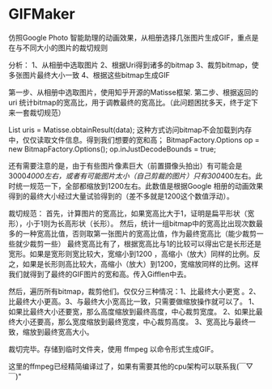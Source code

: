 # GIFMaker
仿照Google Photo 智能助理的动画效果，从相册选择几张图片生成GIF，重点是在与不同大小的图片的裁切规则

分析：
1、从相册中选取图片
2、根据Uri得到诸多的bitmap
3、裁剪bitmap，使多张图片最终大小一致
4、根据这些bitmap生成GIF

第一步、从相册中选取图片，使用知乎开源的Matisse框架.
第二步、根据返回的uri 统计bitmap的宽高比，用于调教最终的宽高比。（此问题困扰多天，终于定下来一套裁切规范）

List<Uri> uris = Matisse.obtainResult(data);
这种方式访问bitmap不会加载到内存中，仅仅读取文件信息。得到我们想要的宽和高；
BitmapFactory.Options op = new BitmapFactory.Options();
op.inJustDecodeBounds = true;

还有需要注意的是，由于有些图片像素巨大（前置摄像头拍出）有可能会是3000*4000左右，或者有可能图片太小（自己剪裁的图片）只有300*400左右。此时统一规范一下，全部都缩放到1200左右。此数值是根据Google 相册的动画效果得到的最终大小经过大量试验得到的（差不多就是1200这个数值浮动）。

裁切规范：
首先，计算图片的宽高比，如果宽高比大于1，证明是扁平形状（宽形），小于1则为长高形状（长形）。
然后，统计一组bitmap中的宽高比出现次数最多的一种宽高比值，否则取第一张图片的宽高比值，作为最终宽高比（能少裁剪一些就少裁剪一些）
最终宽高比有了，根据宽高比与1的比较可以得出它是长形还是宽形。如果是宽形则宽比较大，宽缩小到1200 ，高缩小（放大）同样的比例。反之，如果是长形则高比较大，高缩小（放大）到1200，宽缩放同样的比例。这样我们就得到了最终的GIF图片的宽和高。传入Gifflen中去。

然后，遍历所有bitmap，裁剪他们。仅仅分三种情况：1、比最终大小更宽 。2、比最终大小更高。3、与最终大小宽高比一致，只需要做缩放操作就可以了。
1、如果比最终大小还要宽，那么高度缩放到最终高度，中心裁剪宽度。
2、如果比最终大小还要高，那么宽度缩放到最终宽度，中心裁剪高度。
3、宽高比与最终一致，缩放到最终宽高大小。

裁切完毕。存储到临时文件夹，使用 ffmpeg 以命令形式生成GIF。

这里的ffmpeg已经精简编译过了，如果有需要其他的cpu架构可以联系我(￣▽￣)"


